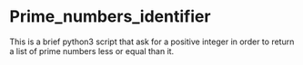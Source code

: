 # Prime_numbers_identifier
This is a brief python3 script that ask for a positive integer in order to return a list of prime numbers less or equal than it.
